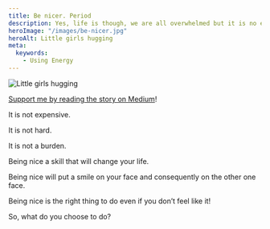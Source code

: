 ```yaml
---
title: Be nicer. Period
description: Yes, life is though, we are all overwhelmed but it is no excuse.
heroImage: "/images/be-nicer.jpg"
heroAlt: Little girls hugging
meta:
  keywords:
    - Using Energy
---
```


![Little girls hugging](/images/be-nicer.jpg)

[Support me by reading the story on Medium](https://jeremie-litzler.medium.com/be-nicer-period-18c2d18c30de)!

It is not expensive.

It is not hard.

It is not a burden.

Being nice a skill that will change your life.

Being nice will put a smile on your face and consequently on the other one face.

Being nice is the right thing to do even if you don’t feel like it!

So, what do you choose to do?
